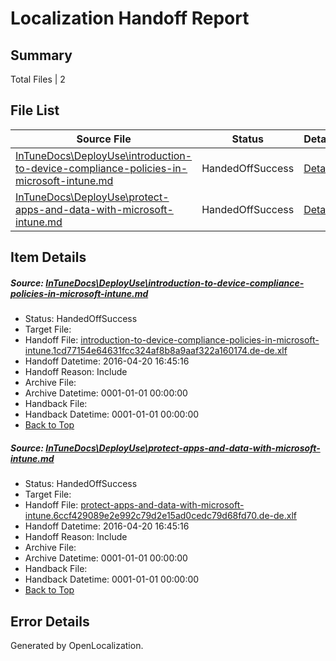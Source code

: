 # <a name='report-top'></a> Localization Handoff Report

## Summary
 Total Files | 2

## File List
 Source File | Status | Details 
 ----------- | ------ | ------- 
 [InTuneDocs\DeployUse\introduction-to-device-compliance-policies-in-microsoft-intune.md](https://github.com/Microsoft/IntuneDocs-pr/blob/22ae81caf54476ddbfe9a0cdee7296352e9256b6/InTuneDocs/DeployUse/introduction-to-device-compliance-policies-in-microsoft-intune.md) | HandedOffSuccess | [Details](#092434fc9349f222a89a8d7d043b319836d8f15864)
 [InTuneDocs\DeployUse\protect-apps-and-data-with-microsoft-intune.md](https://github.com/Microsoft/IntuneDocs-pr/blob/22ae81caf54476ddbfe9a0cdee7296352e9256b6/InTuneDocs/DeployUse/protect-apps-and-data-with-microsoft-intune.md) | HandedOffSuccess | [Details](#a64a482466549174d0a5060894dc415060c5223c262)

## Item Details
##### <a name='092434fc9349f222a89a8d7d043b319836d8f15864'></a> Source: [InTuneDocs\DeployUse\introduction-to-device-compliance-policies-in-microsoft-intune.md](https://github.com/Microsoft/IntuneDocs-pr/blob/22ae81caf54476ddbfe9a0cdee7296352e9256b6/InTuneDocs/DeployUse/introduction-to-device-compliance-policies-in-microsoft-intune.md)
* Status: HandedOffSuccess
* Target File: 
* Handoff File: [introduction-to-device-compliance-policies-in-microsoft-intune.1cd77154e64631fcc324af8b8a9aaf322a160174.de-de.xlf](https://github.com/Microsoft/EM.handoff/blob/b438262b02310181c3b869ed2f3c1a072b269c3a/ol-handoff/Microsoft/IntuneDocs-pr.de-de/master/introduction-to-device-compliance-policies-in-microsoft-intune.1cd77154e64631fcc324af8b8a9aaf322a160174.de-de.xlf)
* Handoff Datetime: 2016-04-20 16:45:16
* Handoff Reason: Include
* Archive File: 
* Archive Datetime: 0001-01-01 00:00:00
* Handback File: 
* Handback Datetime: 0001-01-01 00:00:00
* [Back to Top](#report-top)

##### <a name='a64a482466549174d0a5060894dc415060c5223c262'></a> Source: [InTuneDocs\DeployUse\protect-apps-and-data-with-microsoft-intune.md](https://github.com/Microsoft/IntuneDocs-pr/blob/22ae81caf54476ddbfe9a0cdee7296352e9256b6/InTuneDocs/DeployUse/protect-apps-and-data-with-microsoft-intune.md)
* Status: HandedOffSuccess
* Target File: 
* Handoff File: [protect-apps-and-data-with-microsoft-intune.6ccf429089e2e992c79d2e15ad0cedc79d68fd70.de-de.xlf](https://github.com/Microsoft/EM.handoff/blob/b438262b02310181c3b869ed2f3c1a072b269c3a/ol-handoff/Microsoft/IntuneDocs-pr.de-de/master/protect-apps-and-data-with-microsoft-intune.6ccf429089e2e992c79d2e15ad0cedc79d68fd70.de-de.xlf)
* Handoff Datetime: 2016-04-20 16:45:16
* Handoff Reason: Include
* Archive File: 
* Archive Datetime: 0001-01-01 00:00:00
* Handback File: 
* Handback Datetime: 0001-01-01 00:00:00
* [Back to Top](#report-top)


## Error Details

Generated by OpenLocalization.

